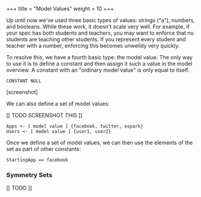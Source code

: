 +++
title = "Model Values"
weight = 10
+++

Up until now we've used three basic types of values: strings ("a"), numbers, and booleans. While these work, it doesn't scale very well. For example, if your spec has both students and teachers, you may want to enforce that no students are teaching other students. If you represent every student and teacher with a number, enforcing this becomes unweildy very quickly.

To resolve this, we have a fourth basic type: the model value. The only way to use it is to define a constant and then assign it such a value in the model overview. A constant with an "ordinary model value" is only equal to itself.

```
CONSTANT NULL
```

[screenshot]

We can also define a set of model values:

[[ TODO SCREENSHOT THIS ]]
```
Apps <- [ model value ] {facebook, twitter, espark}
Users <- [ model value ] {user1, user2}
```

Once we define a set of model values, we can then use the elements of the set as part of other constants:

```
StartingApp == facebook
```

### Symmetry Sets

[[ TODO ]]
